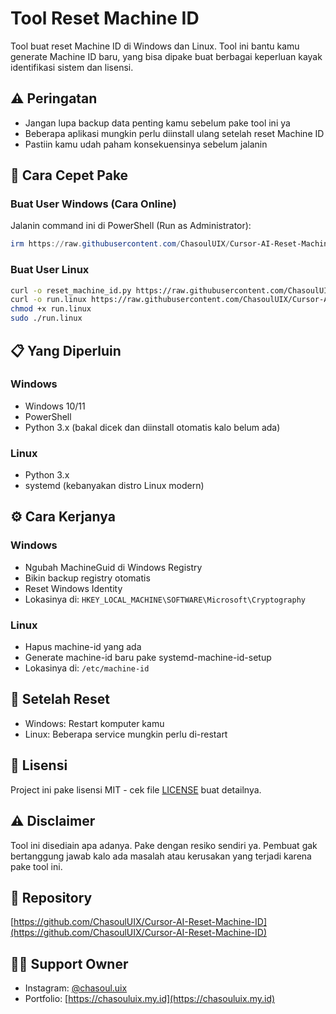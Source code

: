 # Tool Reset Machine ID

Tool buat reset Machine ID di Windows dan Linux. Tool ini bantu kamu generate Machine ID baru, yang bisa dipake buat berbagai keperluan kayak identifikasi sistem dan lisensi.

## ⚠️ Peringatan

- Jangan lupa backup data penting kamu sebelum pake tool ini ya
- Beberapa aplikasi mungkin perlu diinstall ulang setelah reset Machine ID
- Pastiin kamu udah paham konsekuensinya sebelum jalanin

## 🚀 Cara Cepet Pake

### Buat User Windows (Cara Online)

Jalanin command ini di PowerShell (Run as Administrator):
```powershell
irm https://raw.githubusercontent.com/ChasoulUIX/Cursor-AI-Reset-Machine-ID/main/run_windows_online.ps1 | iex
```

### Buat User Linux

```bash
curl -o reset_machine_id.py https://raw.githubusercontent.com/ChasoulUIX/Cursor-AI-Reset-Machine-ID/main/reset_machine_id.py
curl -o run.linux https://raw.githubusercontent.com/ChasoulUIX/Cursor-AI-Reset-Machine-ID/main/run.linux
chmod +x run.linux
sudo ./run.linux
```

## 📋 Yang Diperluin

### Windows
- Windows 10/11
- PowerShell
- Python 3.x (bakal dicek dan diinstall otomatis kalo belum ada)

### Linux
- Python 3.x
- systemd (kebanyakan distro Linux modern)

## ⚙️ Cara Kerjanya

### Windows
- Ngubah MachineGuid di Windows Registry
- Bikin backup registry otomatis
- Reset Windows Identity
- Lokasinya di: `HKEY_LOCAL_MACHINE\SOFTWARE\Microsoft\Cryptography`

### Linux
- Hapus machine-id yang ada
- Generate machine-id baru pake systemd-machine-id-setup
- Lokasinya di: `/etc/machine-id`

## 🔄 Setelah Reset

- Windows: Restart komputer kamu
- Linux: Beberapa service mungkin perlu di-restart

## 📝 Lisensi

Project ini pake lisensi MIT - cek file [LICENSE](LICENSE) buat detailnya.

## ⚠️ Disclaimer

Tool ini disediain apa adanya. Pake dengan resiko sendiri ya. Pembuat gak bertanggung jawab kalo ada masalah atau kerusakan yang terjadi karena pake tool ini.

## 🔗 Repository

[https://github.com/ChasoulUIX/Cursor-AI-Reset-Machine-ID](https://github.com/ChasoulUIX/Cursor-AI-Reset-Machine-ID)

## 👨‍💻 Support Owner

- Instagram: [@chasoul.uix](https://instagram.com/chasoul.uix)
- Portfolio: [https://chasouluix.my.id](https://chasouluix.my.id) 